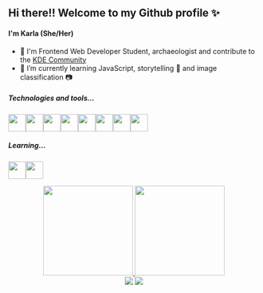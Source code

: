 ## Hi there!! Welcome to my Github profile ✨
#### I'm Karla (She/Her)
- 👯 I'm Frontend Web Developer Student, archaeologist and contribute to the [KDE Community](https://kde.org/) 
- 🌱 I’m currently learning JavaScript, storytelling 📜 and image classification 📷

##### Technologies and tools...
<img src="https://cdn.jsdelivr.net/gh/devicons/devicon/icons/linux/linux-original.svg" width="35" height="35"/><img src="https://cdn.jsdelivr.net/gh/devicons/devicon/icons/jupyter/jupyter-original-wordmark.svg" width="35" height="35"/><img src="https://cdn.jsdelivr.net/gh/devicons/devicon/icons/python/python-original.svg" width="35" height="35"/><img src="https://cdn.jsdelivr.net/gh/devicons/devicon/icons/html5/html5-original.svg" width="35" height="35"/><img src="https://cdn.jsdelivr.net/gh/devicons/devicon/icons/css3/css3-original.svg" width="35" height="35"/><img src="https://cdn.jsdelivr.net/gh/devicons/devicon/icons/git/git-original.svg" width="35" height="35"/><img src="https://cdn.jsdelivr.net/gh/devicons/devicon/icons/pandas/pandas-original.svg" width="35" height="35"/><img src="https://cdn.jsdelivr.net/gh/devicons/devicon/icons/numpy/numpy-original.svg" width="35" height="35"/>

##### Learning...
<img src="https://cdn.jsdelivr.net/gh/devicons/devicon/icons/javascript/javascript-original.svg" width="35" height="35"/><img src="https://cdn.jsdelivr.net/gh/devicons/devicon/icons/django/django-plain.svg" width="35" height="35"/>

<div align=center>
<a href="https://github.com/kabianca">
<img height="180em" src="https://github-readme-stats.vercel.app/api/top-langs/?username=kabianca&layout=compact&langs_count=7&theme=apprentice"/>
<img height="180em" src="https://github-readme-stats.vercel.app/api?username=kabianca&show_icons=true&theme=apprentice&include_all_commits=true&count_private=true"/>
</div>  

<div align=center> 
  <a href = "mailto:kbiancasol@gmail.com"><img src="https://img.shields.io/badge/Gmail-D14836?style=for-the-badge&logo=gmail&logoColor=white" target="_blank"></a>
  <a href="https://www.linkedin.com/in/karlabiancasol/" target="_blank"><img src="https://img.shields.io/badge/-LinkedIn-%230077B5?style=for-the-badge&logo=linkedin&logoColor=white" target="_blank"></a> 
</div>


<!---
kabianca/kabianca is a ✨ special ✨ repository because its `README.md` (this file) appears on your GitHub profile.
You can click the Preview link to take a look at your changes.
--->
